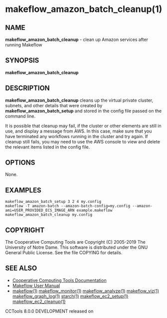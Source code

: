 






















# makeflow_amazon_batch_cleanup(1)

## NAME
**makeflow_amazon_batch_cleanup** - clean up Amazon services after running Makeflow

## SYNOPSIS
****makeflow_amazon_batch_cleanup <config-file>****

## DESCRIPTION

**makeflow_amazon_batch_cleanup** cleans up the virtual private cluster,
subnets, and other details that were created by **makeflow_amazon_batch_setup**
and stored in the config file passed on the command line.

It is possible that cleanup may fail, if the cluster or other elements
are still in use, and display a message from AWS.  In this case, make
sure that you have terminated any workflows running in the cluster and
try again.  If cleanup still fails, you may need to use the AWS console
to view and delete the relevant items listed in the config file.

## OPTIONS
None.

## EXAMPLES

```
makeflow_amazon_batch_setup 3 2 4 my.config
makeflow -T amazon-batch --amazon-batch-config=my.config --amazon-ami=USER_PROVIDED_ECS_IMAGE_ARN example.makeflow
makeflow_amazon_batch_cleanup my.config
```

## COPYRIGHT

The Cooperative Computing Tools are Copyright (C) 2005-2019 The University of Notre Dame.  This software is distributed under the GNU General Public License.  See the file COPYING for details.

## SEE ALSO


- [Cooperative Computing Tools Documentation]("../index.html")
- [Makeflow User Manual]("../makeflow.html")
- [makeflow(1)](makeflow.md) [makeflow_monitor(1)](makeflow_monitor.md) [makeflow_analyze(1)](makeflow_analyze.md) [makeflow_viz(1)](makeflow_viz.md) [makeflow_graph_log(1)](makeflow_graph_log.md) [starch(1)](starch.md) [makeflow_ec2_setup(1)](makeflow_ec2_setup.md) [makeflow_ec2_cleanup(1)](makeflow_ec2_cleanup.md) 


CCTools 8.0.0 DEVELOPMENT released on 
